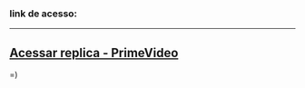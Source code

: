 ### link de acesso:
-----------------------------------------------------------
<a href="https://chss734.github.io/replicas/prime_video/" target="_blank">Acessar replica - PrimeVideo</a>
-----------------------------------------------------------

=)

